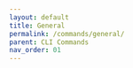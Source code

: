 ```yaml
---
layout: default
title: General 
permalink: /commands/general/
parent: CLI Commands
nav_order: 01
---
```



